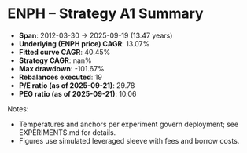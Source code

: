 # ENPH – Strategy A1 Summary

- **Span**: 2012-03-30 → 2025-09-19 (13.47 years)
- **Underlying (ENPH price) CAGR**: 13.07%
- **Fitted curve CAGR**: 40.45%
- **Strategy CAGR**: nan%
- **Max drawdown**: -101.67%
- **Rebalances executed**: 19
- **P/E ratio (as of 2025-09-21)**: 29.78
- **PEG ratio (as of 2025-09-21)**: 10.06

Notes:

- Temperatures and anchors per experiment govern deployment; see EXPERIMENTS.md for details.
- Figures use simulated leveraged sleeve with fees and borrow costs.

